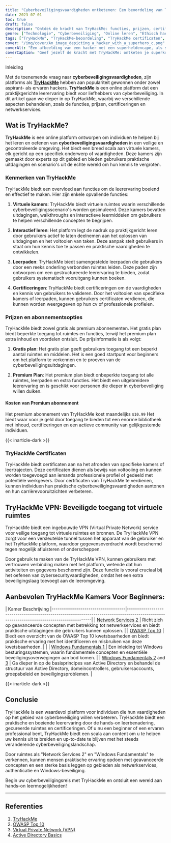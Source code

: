 ```yaml
---
title: "Cyberbeveiligingsvaardigheden ontketenen: Een beoordeling van TryHackMe"
date: 2023-07-01
toc: true
draft: false
description: "Ontdek de kracht van TryHackMe: functies, prijzen, certificeringen, netwerkdiensten en meer, zodat u cyberbeveiligingsvaardigheden onder de knie krijgt."
genre: ["Technologie", "Cyberbeveiliging", "Online leren", "Ethisch hacken", "Netwerkbeveiliging", "Virtuele laboratoria", "Certificeringen", "Leerpaden", "Praktijkervaring", "TryHackMe-beoordeling"]
tags: ["TryHackMe", "TryHackMe-beoordeling", "TryHackMe certificaten", "TryHackMe Prijzen", "TryHackMe Netwerkdiensten 2", "TryHackMe Abonnement", "TryHackMe Authenticatie omzeilen", "TryHackMe Bestandsinsluiting", "TryHackMe OWASP Top 10 Doorloop", "TryHackMe VPN", "TryHackMe Windows Basis 1", "TryHackMe Active Directory", "TryHackMe Active Directory basis", "TryHackMe Antwoorden", "TryHackMe Linux-fundamentals deel 3", "TryHackMe-logo", "TryHackMe Mitre", "ProbeerHackMe Splunk", "SQL-injectie bij TryHackMe", "Ondersteuning voor TryHackMe", "TryHackMe informatie over bedreigingen", "TryHackMe Upload kwetsbaarheden", "TryHackMe Een toepassing lopen", "TryHackMe Windows Basis 2", "TryHackMe Windows Basiskennis 3", "ProbeerHackMe Blauw", "TryHackMe Blue Wandelgids"]
cover: "/img/cover/An_image_depicting_a_hacker_with_a_superhero_c.png"
coverAlt: "Een afbeelding van een hacker met een superheldencape, als symbool voor de empowerment die wordt verkregen door de cyberbeveiligingstraining van TryHackMe."
coverCaption: "Geef jezelf de kracht met TryHackMe: ontketen je superkrachten op het gebied van cyberbeveiliging"
---
```

 Inleiding

Met de toenemende vraag naar **cyberbeveiligingsvaardigheden**, zijn platforms als [**TryHackMe**](https://tryhackme.com/) hebben aan populariteit gewonnen onder zowel aspirant- als ervaren hackers. **TryHackMe** is een online platform dat een praktijkgerichte leerervaring biedt voor liefhebbers van cyberbeveiliging. In dit artikel gaan we dieper in op TryHackMe, waarbij we verschillende aspecten behandelen, zoals de functies, prijzen, certificeringen en netwerkservices.

## Wat is TryHackMe?

**TryHackMe** is een online platform ontworpen om individuen te helpen bij het leren en oefenen van **cyberbeveiligingsvaardigheden** in een veilige en gecontroleerde omgeving. Het biedt een breed scala aan virtuele kamers, elk gericht op een specifiek onderwerp of vaardigheden. Deze kamers zijn gemaakt door experts op dit gebied en bieden gebruikers praktische uitdagingen en scenario's uit de echte wereld om hun kennis te vergroten.

### Kenmerken van TryHackMe

TryHackMe biedt een overvloed aan functies om de leerervaring boeiend en effectief te maken. Hier zijn enkele opvallende functies:

1. **Virtuele kamers**: TryHackMe biedt virtuele ruimtes waarin verschillende cyberbeveiligingsscenario's worden gesimuleerd. Deze kamers bevatten uitdagingen, walkthroughs en interactieve leermiddelen om gebruikers te helpen verschillende concepten te begrijpen.

2. **Interactief leren**: Het platform legt de nadruk op praktijkgericht leren door gebruikers actief te laten deelnemen aan het oplossen van uitdagingen en het voltooien van taken. Deze aanpak stelt gebruikers in staat om hun kennis toe te passen en praktische vaardigheden te ontwikkelen.

3. **Leerpaden**: TryHackMe biedt samengestelde leerpaden die gebruikers door een reeks onderling verbonden ruimtes leiden. Deze paden zijn ontworpen om een gestructureerde leerervaring te bieden, zodat gebruikers systematisch vooruitgang kunnen boeken.

4. **Certificeringen**: TryHackMe biedt certificeringen om de vaardigheden en kennis van gebruikers te valideren. Door het voltooien van specifieke kamers of leerpaden, kunnen gebruikers certificaten verdienen, die kunnen worden weergegeven op hun cv of professionele profielen.

### Prijzen en abonnementsopties

TryHackMe biedt zowel gratis als premium abonnementen. Het gratis plan biedt beperkte toegang tot ruimtes en functies, terwijl het premium plan extra inhoud en voordelen ontsluit. De prijsinformatie is als volgt:

1. **Gratis plan**: Het gratis plan geeft gebruikers toegang tot een beperkt aantal ruimtes en middelen. Het is een goed startpunt voor beginners om het platform te verkennen en te proeven van de cyberbeveiligingsuitdagingen.

2. **Premium Plan**: Het premium plan biedt onbeperkte toegang tot alle ruimtes, leerpaden en extra functies. Het biedt een uitgebreidere leerervaring en is geschikt voor personen die dieper in cyberbeveiliging willen duiken.

#### Kosten van Premium abonnement

Het premium abonnement van TryHackMe kost maandelijks `$10.99` Het biedt waar voor je geld door toegang te bieden tot een enorme bibliotheek met inhoud, certificeringen en een actieve community van gelijkgestemde individuen.

{{< inarticle-dark >}}

### TryHackMe Certificaten

TryHackMe biedt certificaten aan na het afronden van specifieke kamers of leertrajecten. Deze certificaten dienen als bewijs van voltooiing en kunnen worden toegevoegd aan iemands professionele profiel of gedeeld met potentiële werkgevers. Door certificaten van TryHackMe te verdienen, kunnen individuen hun praktische cyberbeveiligingsvaardigheden aantonen en hun carrièrevooruitzichten verbeteren.

## TryHackMe VPN: Beveiligde toegang tot virtuele ruimtes

TryHackMe biedt een ingebouwde VPN (Virtual Private Network) service voor veilige toegang tot virtuele ruimtes en bronnen. De TryHackMe VPN zorgt voor een versleutelde tunnel tussen het apparaat van de gebruiker en het TryHackMe platform, waardoor gegevensoverdracht wordt beschermd tegen mogelijk afluisteren of onderscheppen.

Door gebruik te maken van de TryHackMe VPN, kunnen gebruikers met vertrouwen verbinding maken met het platform, wetende dat hun activiteiten en gegevens beschermd zijn. Deze functie is vooral cruciaal bij het oefenen van cybersecurityvaardigheden, omdat het een extra beveiligingslaag toevoegt aan de leeromgeving.

## Aanbevolen TryHackMe Kamers Voor Beginners:

| Kamer Beschrijving
|------------------------------------|------------------------------------------------------------------------------------------------------------------------------------------|
| [Network Services 2 ](https://tryhackme.com/room/networkservices2)                | Richt zich op geavanceerde concepten met betrekking tot netwerkservices en biedt praktische uitdagingen die gebruikers kunnen oplossen.                             |
| [OWASP Top 10](https://tryhackme.com/room/owasptop102021)           | Biedt een overzicht van de OWASP Top 10 kwetsbaarheden en biedt praktische ervaring met het identificeren en misbruiken van deze kwetsbaarheden. | |
| [Windows Fundamentals 1  ](https://tryhackme.com/room/windowsfundamentals1xbx)           | Een inleiding tot Windows besturingssystemen, waarin fundamentele concepten en essentiële beveiligingsoverwegingen aan bod komen.                       |
| [Windows Fundamentals 2](https://tryhackme.com/room/windowsfundamentals2x0x) and [3](https://tryhackme.com/room/windowsfundamentals3xzx)       | Ga dieper in op de basisprincipes van Active Directory en behandel de structuur van Active Directory, domeincontrollers, gebruikersaccounts, groepsbeleid en beveiligingsproblemen.                    |


{{< inarticle-dark >}}

## Conclusie

TryHackMe is een waardevol platform voor individuen die hun vaardigheden op het gebied van cyberbeveiliging willen verbeteren. TryHackMe biedt een praktische en boeiende leerervaring door de hands-on leerbenadering, gecureerde ruimtes en certificeringen. Of u nu een beginner of een ervaren professional bent, TryHackMe biedt een scala aan content om u te helpen uw kennis uit te breiden en up-to-date te blijven met het steeds veranderende cyberbeveiligingslandschap.

Door ruimtes als "Network Services 2" en "Windows Fundamentals" te verkennen, kunnen mensen praktische ervaring opdoen met geavanceerde concepten en een sterke basis leggen op gebieden als netwerkservices, authenticatie en Windows-beveiliging.

Begin uw cyberbeveiligingsreis met TryHackMe en ontsluit een wereld aan hands-on leermogelijkheden!

______

## Referenties

1. [TryHackMe](https://tryhackme.com)
2. [OWASP Top 10](https://owasp.org/www-project-top-ten/)
3. [Virtual Private Network (VPN)](https://en.wikipedia.org/wiki/Virtual_private_network)
4. [Active Directory Basics](https://docs.microsoft.com/en-us/windows-server/identity/ad-ds/get-started/virtual-dc/active-directory-domain-services-overview)
